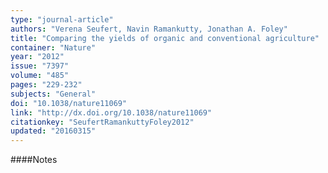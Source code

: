 ```yaml
---
type: "journal-article"
authors: "Verena Seufert, Navin Ramankutty, Jonathan A. Foley"
title: "Comparing the yields of organic and conventional agriculture"
container: "Nature"
year: "2012"
issue: "7397"
volume: "485"
pages: "229-232"
subjects: "General"
doi: "10.1038/nature11069"
link: "http://dx.doi.org/10.1038/nature11069"
citationkey: "SeufertRamankuttyFoley2012"
updated: "20160315"
---
```


####Notes
